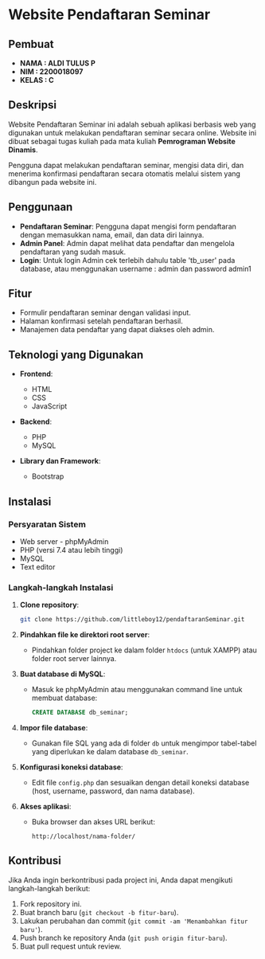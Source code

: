 # Website Pendaftaran Seminar

## Pembuat
- **NAMA   : ALDI TULUS P**
- **NIM    : 2200018097**
- **KELAS  : C**

## Deskripsi
Website Pendaftaran Seminar ini adalah sebuah aplikasi berbasis web yang digunakan untuk melakukan pendaftaran seminar secara online. Website ini dibuat sebagai tugas kuliah pada mata kuliah **Pemrograman Website Dinamis**.

Pengguna dapat melakukan pendaftaran seminar, mengisi data diri, dan menerima konfirmasi pendaftaran secara otomatis melalui sistem yang dibangun pada website ini.

## Penggunaan
- **Pendaftaran Seminar**: Pengguna dapat mengisi form pendaftaran dengan memasukkan nama, email, dan data diri lainnya.
- **Admin Panel**: Admin dapat melihat data pendaftar dan mengelola pendaftaran yang sudah masuk.
- **Login**: Untuk login Admin cek terlebih dahulu table 'tb_user' pada database, atau menggunakan username : admin dan password admin1

## Fitur
- Formulir pendaftaran seminar dengan validasi input.
- Halaman konfirmasi setelah pendaftaran berhasil.
- Manajemen data pendaftar yang dapat diakses oleh admin.

## Teknologi yang Digunakan
- **Frontend**:
  - HTML
  - CSS
  - JavaScript
  
- **Backend**:
  - PHP 
  - MySQL

- **Library dan Framework**:
  - Bootstrap
  
## Instalasi

### Persyaratan Sistem
- Web server - phpMyAdmin
- PHP (versi 7.4 atau lebih tinggi)
- MySQL
- Text editor

### Langkah-langkah Instalasi
1. **Clone repository**:
    ```bash
    git clone https://github.com/littleboy12/pendaftaranSeminar.git
    ```

2. **Pindahkan file ke direktori root server**:
   - Pindahkan folder project ke dalam folder `htdocs` (untuk XAMPP) atau folder root server lainnya.

3. **Buat database di MySQL**:
   - Masuk ke phpMyAdmin atau menggunakan command line untuk membuat database:
     ```sql
     CREATE DATABASE db_seminar;
     ```

4. **Impor file database**:
   - Gunakan file SQL yang ada di folder `db` untuk mengimpor tabel-tabel yang diperlukan ke dalam database `db_seminar`.

5. **Konfigurasi koneksi database**:
   - Edit file `config.php` dan sesuaikan dengan detail koneksi database (host, username, password, dan nama database).

6. **Akses aplikasi**:
   - Buka browser dan akses URL berikut:
     ```
     http://localhost/nama-folder/
     ```
## Kontribusi
Jika Anda ingin berkontribusi pada project ini, Anda dapat mengikuti langkah-langkah berikut:
1. Fork repository ini.
2. Buat branch baru (`git checkout -b fitur-baru`).
3. Lakukan perubahan dan commit (`git commit -am 'Menambahkan fitur baru'`).
4. Push branch ke repository Anda (`git push origin fitur-baru`).
5. Buat pull request untuk review.
